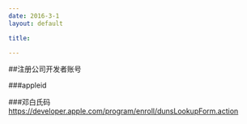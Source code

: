 ```yaml
---
date: 2016-3-1
layout: default

title: 

---
```


##注册公司开发者账号

###appleid

###邓白氏码
[
https://developer.apple.com/program/enroll/dunsLookupForm.action
]()

